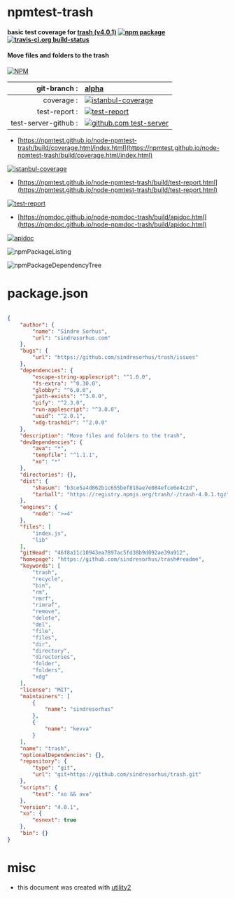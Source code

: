 # npmtest-trash

#### basic test coverage for  [trash (v4.0.1)](https://github.com/sindresorhus/trash#readme)  [![npm package](https://img.shields.io/npm/v/npmtest-trash.svg?style=flat-square)](https://www.npmjs.org/package/npmtest-trash) [![travis-ci.org build-status](https://api.travis-ci.org/npmtest/node-npmtest-trash.svg)](https://travis-ci.org/npmtest/node-npmtest-trash)

#### Move files and folders to the trash

[![NPM](https://nodei.co/npm/trash.png?downloads=true&downloadRank=true&stars=true)](https://www.npmjs.com/package/trash)

| git-branch : | [alpha](https://github.com/npmtest/node-npmtest-trash/tree/alpha)|
|--:|:--|
| coverage : | [![istanbul-coverage](https://npmtest.github.io/node-npmtest-trash/build/coverage.badge.svg)](https://npmtest.github.io/node-npmtest-trash/build/coverage.html/index.html)|
| test-report : | [![test-report](https://npmtest.github.io/node-npmtest-trash/build/test-report.badge.svg)](https://npmtest.github.io/node-npmtest-trash/build/test-report.html)|
| test-server-github : | [![github.com test-server](https://npmtest.github.io/node-npmtest-trash/GitHub-Mark-32px.png)](https://npmtest.github.io/node-npmtest-trash/build/app/index.html) | | build-artifacts : | [![build-artifacts](https://npmtest.github.io/node-npmtest-trash/glyphicons_144_folder_open.png)](https://github.com/npmtest/node-npmtest-trash/tree/gh-pages/build)|

- [https://npmtest.github.io/node-npmtest-trash/build/coverage.html/index.html](https://npmtest.github.io/node-npmtest-trash/build/coverage.html/index.html)

[![istanbul-coverage](https://npmtest.github.io/node-npmtest-trash/build/screenCapture.buildCi.browser.%252Ftmp%252Fbuild%252Fcoverage.lib.html.png)](https://npmtest.github.io/node-npmtest-trash/build/coverage.html/index.html)

- [https://npmtest.github.io/node-npmtest-trash/build/test-report.html](https://npmtest.github.io/node-npmtest-trash/build/test-report.html)

[![test-report](https://npmtest.github.io/node-npmtest-trash/build/screenCapture.buildCi.browser.%252Ftmp%252Fbuild%252Ftest-report.html.png)](https://npmtest.github.io/node-npmtest-trash/build/test-report.html)

- [https://npmdoc.github.io/node-npmdoc-trash/build/apidoc.html](https://npmdoc.github.io/node-npmdoc-trash/build/apidoc.html)

[![apidoc](https://npmdoc.github.io/node-npmdoc-trash/build/screenCapture.buildCi.browser.%252Ftmp%252Fbuild%252Fapidoc.html.png)](https://npmdoc.github.io/node-npmdoc-trash/build/apidoc.html)

![npmPackageListing](https://npmtest.github.io/node-npmtest-trash/build/screenCapture.npmPackageListing.svg)

![npmPackageDependencyTree](https://npmtest.github.io/node-npmtest-trash/build/screenCapture.npmPackageDependencyTree.svg)



# package.json

```json

{
    "author": {
        "name": "Sindre Sorhus",
        "url": "sindresorhus.com"
    },
    "bugs": {
        "url": "https://github.com/sindresorhus/trash/issues"
    },
    "dependencies": {
        "escape-string-applescript": "^1.0.0",
        "fs-extra": "^0.30.0",
        "globby": "^6.0.0",
        "path-exists": "^3.0.0",
        "pify": "^2.3.0",
        "run-applescript": "^3.0.0",
        "uuid": "^2.0.1",
        "xdg-trashdir": "^2.0.0"
    },
    "description": "Move files and folders to the trash",
    "devDependencies": {
        "ava": "*",
        "tempfile": "^1.1.1",
        "xo": "*"
    },
    "directories": {},
    "dist": {
        "shasum": "b3ce5a4d862b1c655bef818ae7e084efce6e4c2d",
        "tarball": "https://registry.npmjs.org/trash/-/trash-4.0.1.tgz"
    },
    "engines": {
        "node": ">=4"
    },
    "files": [
        "index.js",
        "lib"
    ],
    "gitHead": "46f8a11c10943ea7897ac5fd38b9d092ae39a912",
    "homepage": "https://github.com/sindresorhus/trash#readme",
    "keywords": [
        "trash",
        "recycle",
        "bin",
        "rm",
        "rmrf",
        "rimraf",
        "remove",
        "delete",
        "del",
        "file",
        "files",
        "dir",
        "directory",
        "directories",
        "folder",
        "folders",
        "xdg"
    ],
    "license": "MIT",
    "maintainers": [
        {
            "name": "sindresorhus"
        },
        {
            "name": "kevva"
        }
    ],
    "name": "trash",
    "optionalDependencies": {},
    "repository": {
        "type": "git",
        "url": "git+https://github.com/sindresorhus/trash.git"
    },
    "scripts": {
        "test": "xo && ava"
    },
    "version": "4.0.1",
    "xo": {
        "esnext": true
    },
    "bin": {}
}
```



# misc
- this document was created with [utility2](https://github.com/kaizhu256/node-utility2)
